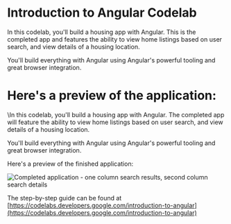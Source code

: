 # Introduction to Angular Codelab

In this codelab, you'll build a housing app with Angular. This is the completed app and features the ability to view home listings based on user search, and view details of a housing location.

You'll build everything with Angular using Angular's powerful tooling and great browser integration.

Here's a preview of the application:
=======
\In this codelab, you'll build a housing app with Angular. The completed app will feature the ability to view home listings based on user search, and view details of a housing location.

You'll build everything with Angular using Angular's powerful tooling and great browser integration.

Here's a preview of the finished application:

![Completed application - one column search results, second column search details](9yB5AM9sBgVwfTR.png)

The step-by-step guide can be found at [https://codelabs.developers.google.com/introduction-to-angular](https://codelabs.developers.google.com/introduction-to-angular)
